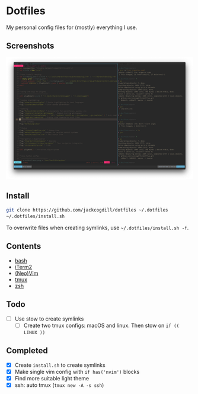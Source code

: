 # Dotfiles
My personal config files for (mostly) everything I use.

## Screenshots

![2019-07-04](https://github.com/jackcogdill/dotfiles/blob/master/screenshots/2019-07-04.png)

## Install

```bash
git clone https://github.com/jackcogdill/dotfiles ~/.dotfiles
~/.dotfiles/install.sh
```

To overwrite files when creating symlinks, use `~/.dotfiles/install.sh -f`.

## Contents
- [bash](home/.bashrc)
- [iTerm2](iterm2/com.googlecode.iterm2.plist)
- [(Neo)Vim](vim/init.vim)
- [tmux](home/.tmux.conf)
- [zsh](home/.zshrc)

## Todo

- [ ] Use stow to create symlinks
    - [ ] Create two tmux configs: macOS and linux. Then stow on `if (( LINUX ))`

## Completed

- [x] Create `install.sh` to create symlinks
- [x] Make single vim config with `if has('nvim')` blocks
- [x] Find more suitable light theme
- [x] ssh: auto tmux (`tmux new -A -s ssh`)
